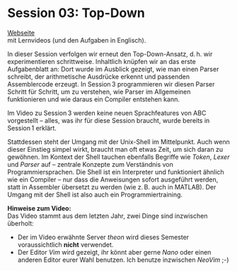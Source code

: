 # Session 03: Top-Down

[Webseite](https://www.mathematik.uni-ulm.de/numerik/hpc/ss25/hpc0/session03/page01.html#session03)  
mit Lernvideos (und den Aufgaben in Englisch).

In dieser Session verfolgen wir erneut den Top-Down-Ansatz, d. h. wir
experimentieren schrittweise. Inhaltlich knüpfen wir an das erste Aufgabenblatt
an: Dort wurde im Ausblick gezeigt, wie man einen Parser schreibt, der
arithmetische Ausdrücke erkennt und passenden Assemblercode erzeugt. In
Session 3 programmieren wir diesen Parser Schritt für Schritt, um zu verstehen,
wie Parser im Allgemeinen funktionieren und wie daraus ein Compiler entstehen
kann.

Im Video zu Session 3 werden keine neuen Sprachfeatures von ABC vorgestellt –
alles, was ihr für diese Session braucht, wurde bereits in Session 1 erklärt.

Stattdessen steht der Umgang mit der Unix-Shell im Mittelpunkt. Auch wenn
dieser Einstieg simpel wirkt, braucht man oft etwas Zeit, um sich daran zu
gewöhnen. Im Kontext der Shell tauchen ebenfalls Begriffe wie *Token*, *Lexer*
und *Parser* auf – zentrale Konzepte zum Verständnis von Programmiersprachen.
Die Shell ist ein Interpreter und funktioniert ähnlich wie ein Compiler – nur
dass die Anweisungen sofort ausgeführt werden, statt in Assembler übersetzt zu
werden (wie z. B. auch in MATLAB). Der Umgang mit der Shell ist also auch ein
Programmiertraining.

**Hinweise zum Video:**  
Das Video stammt aus dem letzten Jahr, zwei Dinge sind inzwischen überholt:
- Der im Video erwähnte Server *theon* wird dieses Semester voraussichtlich
  **nicht** verwendet.
- Der Editor *Vim* wird gezeigt, ihr könnt aber gerne *Nano* oder einen anderen
  Editor eurer Wahl benutzen. Ich benutze inzwischen *NeoVim* ;-)

